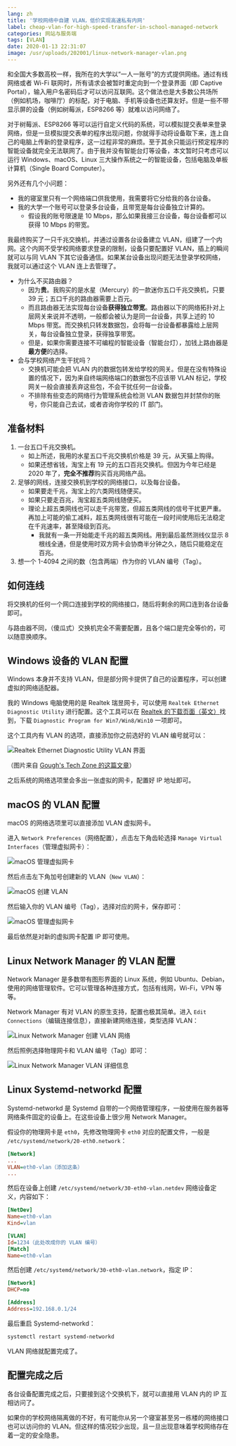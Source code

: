 ```yaml
---
lang: zh
title: '学校网络中自建 VLAN，低价实现高速私有内网'
label: cheap-vlan-for-high-speed-transfer-in-school-managed-network
categories: 网站与服务端
tags: [VLAN]
date: 2020-01-13 22:31:07
image: /usr/uploads/202001/linux-network-manager-vlan.png
---
```


和全国大多数高校一样，我所在的大学以“一人一账号”的方式提供网络。通过有线网络或者 Wi-Fi 联网时，所有请求会被暂时重定向到一个登录界面（即 Captive Portal），输入用户名密码后才可以访问互联网。这个做法也是大多数公共场所（例如机场，咖啡厅）的标配，对于电脑、手机等设备也还算友好。但是一些不带显示屏的设备（例如树莓派，ESP8266 等）就难以访问网络了。

对于树莓派、ESP8266 等可以运行自定义代码的系统，可以模拟提交表单来登录网络，但是一旦模拟提交表单的程序出现问题，你就得手动将设备取下来，连上自己的电脑上传新的登录程序，这一过程非常的麻烦。至于其余只能运行预定程序的智能设备就完全无法联网了。由于我并没有智能台灯等设备，本文暂时只考虑可以运行 Windows、macOS、Linux 三大操作系统之一的智能设备，包括电脑及单板计算机（Single Board Computer）。

另外还有几个小问题：

- 我的寝室里只有一个网络端口供我使用，我需要将它分给我的各台设备。
- 我的大学一个账号可以登录多台设备，且带宽是每台设备独立计算的。
  - 假设我的账号限速是 10 Mbps，那么如果我接三台设备，每台设备都可以获得 10 Mbps 的带宽。

我最终购买了一只千兆交换机，并通过设置各台设备建立 VLAN，组建了一个内网。这个内网不受学校网络要求登录的限制，设备只要配置好 VLAN，插上的瞬间就可以与同 VLAN 下其它设备通信。如果某台设备出现问题无法登录学校网络，我就可以通过这个 VLAN 连上去管理了。

- 为什么不买路由器？
  - 因为**贵**。我购买的是水星（Mercury）的一款迷你五口千兆交换机，只要 39 元；五口千兆的路由器需要上百元。
  - 而且路由器无法实现每台设备**获得独立带宽**。路由器以下的网络拓扑对上层网关来说并不透明，一般都会被认为是同一台设备，共享上述的 10 Mbps 带宽。而交换机只转发数据包，会将每一台设备都暴露给上层网关，每台设备独立登录，获得独享带宽。
  - 但是，如果你需要连接不可编程的智能设备（智能台灯），加钱上路由器是**最方便**的选择。
- 会与学校网络产生干扰吗？
  - 交换机可能会把 VLAN 内的数据包转发给学校的网关。但是在没有特殊设置的情况下，因为来自终端网络端口的数据包不应该带 VLAN 标记，学校网关一般会直接丢弃这些包，不会干扰任何一台设备。
  - 不排除有些变态的网络行为管理系统会检测 VLAN 数据包并封禁你的账号，你只能自己去试，或者咨询你学校的 IT 部门。

准备材料
-------

1. 一台五口千兆交换机。
   - 如上所述，我用的水星五口千兆交换机价格是 39 元，从天猫上购得。
   - 如果还想省钱，淘宝上有 19 元的五口百兆交换机。但因为今年已经是 2020 年了，**完全不推荐**购买百兆网络产品。
2. 足够的网线，连接交换机到学校的网络接口，以及每台设备。
   - 如果要走千兆，淘宝上的六类网线随便买。
   - 如果只要走百兆，淘宝超五类网线随便买。
   - 理论上超五类网线也可以走千兆带宽，但超五类网线的信号干扰更严重。再加上可能的偷工减料，超五类网线很有可能在一段时间使用后无法稳定在千兆速率，甚至降级到百兆。
     - 我就有一条一开始能走千兆的超五类网线。用到最后虽然测线仪显示 8 根线全通，但是使用时双方网卡会协商半分钟之久，随后只能稳定在百兆。
3. 想一个 1-4094 之间的数（包含两端）作为你的 VLAN 编号（Tag）。

如何连线
-------

将交换机的任何一个网口连接到学校的网络接口，随后将剩余的网口连到各台设备即可。

与路由器不同，（傻瓜式）交换机完全不需要配置，且各个端口是完全等价的，可以随意换顺序。

Windows 设备的 VLAN 配置
----------------------

Windows 本身并不支持 VLAN，但是部分网卡提供了自己的设置程序，可以创建虚拟的网络适配器。

我的 Windows 电脑使用的是 Realtek 瑞昱网卡，可以使用 `Realtek Ethernet Diagnostic Utility` 进行配置。这个工具可以在 [Realtek 的下载页面（英文）](https://www.realtek.com/en/component/zoo/category/network-interface-controllers-10-100-1000m-gigabit-ethernet-pci-express-software)找到，下载 `Diagnostic Program for Win7/Win8/Win10` 一项即可。

这个工具内有 VLAN 的选项，直接添加你之前选好的 VLAN 编号就可以：

![Realtek Ethernet Diagnostic Utility VLAN 界面](../../../usr/uploads/202001/rtl8168-vlan.png)

（图片来自 [Gough's Tech Zone 的这篇文章](https://goughlui.com/2018/10/01/note-multiple-vlan-operation-on-realtek-rtl8111d-nic-others/)）

之后系统的网络选项里会多出一张虚拟的网卡，配置好 IP 地址即可。

macOS 的 VLAN 配置
-----------------

macOS 的网络选项里可以直接添加 VLAN 虚拟网卡。

进入 `Network Preferences`（网络配置），点击左下角齿轮选择 `Manage Virtual Interfaces`（管理虚拟网卡）：

![macOS 管理虚拟网卡](../../../usr/uploads/202001/macos-manage-virtual-interfaces.png)

然后点击左下角加号创建新的 VLAN（`New VLAN`）：

![macOS 创建 VLAN](../../../usr/uploads/202001/macos-new-vlan.png)

然后输入你的 VLAN 编号（Tag），选择对应的网卡，保存即可：

![macOS 管理虚拟网卡](../../../usr/uploads/202001/macos-vlan-config.png)

最后依然是对新的虚拟网卡配置 IP 即可使用。

Linux Network Manager 的 VLAN 配置
---------------------------------

Network Manager 是多数带有图形界面的 Linux 系统，例如 Ubuntu、Debian，使用的网络管理软件。它可以管理各种连接方式，包括有线网，Wi-Fi，VPN 等等。

Network Manager 有对 VLAN 的原生支持，配置也极其简单。进入 `Edit Connections`（编辑连接信息），直接新建网络连接，类型选择 VLAN：

![Linux Network Manager 创建 VLAN 网络](../../../usr/uploads/202001/linux-network-manager-new-vlan.png)

然后照例选择物理网卡和 VLAN 编号（Tag）即可：

![Linux Network Manager VLAN 详细信息](../../../usr/uploads/202001/linux-network-manager-vlan.png)

Linux Systemd-networkd 配置
--------------------------

Systemd-networkd 是 Systemd 自带的一个网络管理程序，一般使用在服务器等网络条件固定的设备上。在这些设备上很少用 Network Manager。

假设你的物理网卡是 `eth0`，先修改物理网卡 `eth0` 对应的配置文件，一般是 `/etc/systemd/network/20-eth0.network`：

```ini
[Network]
...
VLAN=eth0-vlan（添加这条）
...
```

然后在设备上创建 `/etc/systemd/network/30-eth0-vlan.netdev` 网络设备定义，内容如下：

```ini
[NetDev]
Name=eth0-vlan
Kind=vlan

[VLAN]
Id=1234（此处改成你的 VLAN 编号）
[Match]
Name=eth0-vlan
```

然后创建 `/etc/systemd/network/30-eth0-vlan.network`，指定 IP：

```ini
[Network]
DHCP=no

[Address]
Address=192.168.0.1/24
```

最后重启 Systemd-networkd：

```bash
systemctl restart systemd-networkd
```

VLAN 网络就配置完成了。

配置完成之后
----------

各台设备配置完成之后，只要接到这个交换机下，就可以直接用 VLAN 内的 IP 互相访问了。

如果你的学校网络隔离做的不好，有可能你从另一个寝室甚至另一栋楼的网络接口也可以访问你的 VLAN。但这样的情况较少出现，且一旦出现意味着学校网络存在着一定的安全隐患。

